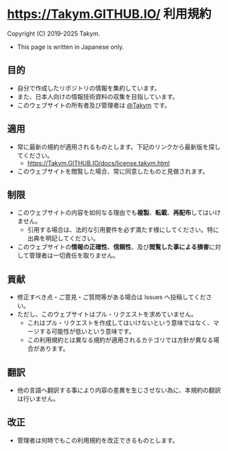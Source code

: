 # <https://Takym.GITHUB.IO/> 利用規約
Copyright (C) 2019-2025 Takym.

* This page is written in Japanese only.

## 目的
* 自分で作成したリポジトリの情報を集約しています。
* また、日本人向けの情報技術資料の収集を目指しています。
* このウェブサイトの所有者及び管理者は [@Takym](https://github.com/Takym) です。

## 適用
* 常に最新の規約が適用されるものとします。下記のリンクから最新版を探してください。
	* <https://Takym.GITHUB.IO/docs/license.takym.html>
* このウェブサイトを閲覧した場合、常に同意したものと見做されます。

## 制限
* このウェブサイトの内容を如何なる理由でも**複製**、**転載**、**再配布**してはいけません。
	* 引用する場合は、法的な引用要件を必ず満たす様にしてください。特に出典を明記してください。
* このウェブサイトの**情報の正確性**、**信頼性**、及び**閲覧した事による損害**に対して管理者は一切責任を取りません。

## 貢献
* 修正すべき点・ご意見・ご質問等がある場合は Issues へ投稿してください。
* ただし、このウェブサイトはプル・リクエストを求めていません。
	* これはプル・リクエストを作成してはいけないという意味ではなく、マージする可能性が低いという意味です。
	* この利用規約とは異なる規約が適用されるカテゴリでは方針が異なる場合があります。

## 翻訳
* 他の言語へ翻訳する事により内容の差異を生じさせない為に、本規約の翻訳は行いません。

## 改正
* 管理者は何時でもこの利用規約を改正できるものとします。
